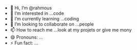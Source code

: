 - 👋 Hi, I’m @rahmous
- 👀 I’m interested in ...code
- 🌱 I’m currently learning ...coding
- 💞️ I’m looking to collaborate on ...people
- 📫 How to reach me ...look at my projets or give me mony
- 😄 Pronouns: ...
- ⚡ Fun fact: ...

<!---
rahmous/rahmous is a ✨ special ✨ repository because its `README.md` (this file) appears on your GitHub profile.
You can click the Preview link to take a look at your changes.
--->
